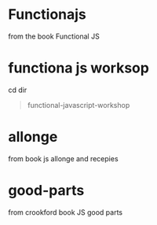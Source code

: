 Functionajs
=============

from the book Functional JS

functiona js worksop
===================
cd dir
>functional-javascript-workshop

allonge
========
from book js allonge
and recepies

good-parts
==========
from crookford book JS good parts
